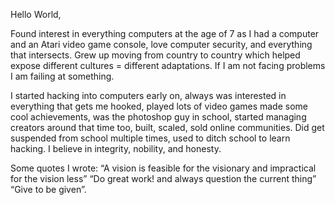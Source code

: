 Hello World,

Found interest in everything computers at the age of 7 as I had a computer and an Atari video game console, love computer security, and everything that intersects. 
Grew up moving from country to country which helped expose different cultures = different adaptations. If I am not facing problems I am failing at something.

I started hacking into computers early on, always was interested in everything that gets me hooked, played lots of video games made some cool achievements, was the photoshop guy in school, started managing creators around that time too, built, scaled, sold online communities. Did get suspended from school multiple times, used to ditch school to learn hacking. I believe in integrity, nobility, and honesty.

Some quotes I wrote: “A vision is feasible for the visionary and impractical for the vision less”  “Do great work! and always question the current thing” “Give to be given”.
